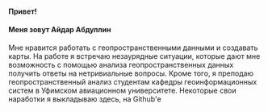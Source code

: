 #### Привет! 
#### Меня зовут Айдар Абдуллин

Мне нравится работать с геопространственными данными и создавать карты.
На работе я встречаю незаурядные ситуации, которые дают мне возможность с помощью анализа геопространственных данных получить ответы на нетривиальные вопросы.
Кроме того, я преподаю геопространственный анализ студентам кафедры геоинформационных систем в Уфимском авиационном университете.
Некоторые свои наработки я выкладываю здесь, на Github'е



<!---
aydarabdullin/aydarabdullin is a ✨ special ✨ repository because its `README.md` (this file) appears on your GitHub profile.
You can click the Preview link to take a look at your changes.
--->
